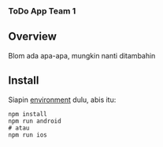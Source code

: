 ### ToDo App Team 1

## Overview
Blom ada apa-apa, mungkin nanti ditambahin

## Install
Siapin [environment](https://reactnative.dev/docs/environment-setup) dulu, abis itu:

```
npm install
npm run android
# atau
npm run ios
```